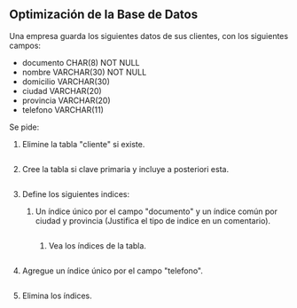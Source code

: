 ## Optimización de la Base de Datos

Una empresa guarda los siguientes datos de sus clientes, con los siguientes campos:

* documento CHAR(8) NOT NULL
* nombre VARCHAR(30) NOT NULL
* domicilio VARCHAR(30)
* ciudad VARCHAR(20)
* provincia VARCHAR(20)
* telefono VARCHAR(11)

Se pide:

1. Elimine la tabla "cliente" si existe.

    ```sql
    
    ```
2. Cree la tabla si clave primaria y incluye a posteriori esta.

    ```sql
    
    ```
3. Define los siguientes indices:
    
    1. Un índice único por el campo "documento" y un índice común por ciudad y provincia (Justifica el tipo de indice en un comentario).

        ```sql
        
        ```
        1. Vea los índices de la tabla.

            ```sql
            
            ```
4. Agregue un índice único por el campo "telefono".

    ```sql
    
    ```
5. Elimina los índices.

    ```sql
    
    ```
